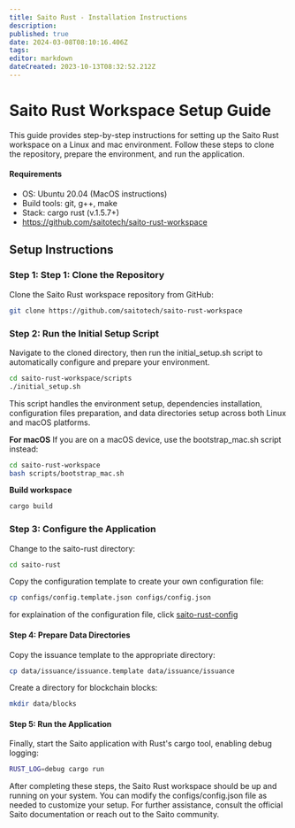 ```yaml
---
title: Saito Rust - Installation Instructions
description: 
published: true
date: 2024-03-08T08:10:16.406Z
tags: 
editor: markdown
dateCreated: 2023-10-13T08:32:52.212Z
---
```


# Saito Rust Workspace Setup Guide

This guide provides step-by-step instructions for setting up the Saito Rust workspace on a Linux and mac environment. Follow these steps to clone the repository, prepare the environment, and run the application.

#### Requirements

* OS: Ubuntu 20.04 (MacOS instructions)
* Build tools: git, g++, make
* Stack: cargo rust (v.1.5.7+)
* https://github.com/saitotech/saito-rust-workspace


## Setup Instructions


### Step 1: Step 1: Clone the Repository

Clone the Saito Rust workspace repository from GitHub:

````bash
git clone https://github.com/saitotech/saito-rust-workspace

````


### Step 2: Run the Initial Setup Script

Navigate to the cloned directory, then run the initial_setup.sh script to automatically configure and prepare your environment.


```bash
cd saito-rust-workspace/scripts
./initial_setup.sh
````

This script handles the environment setup, dependencies installation, configuration files preparation, and data directories setup across both Linux and macOS platforms.



**For macOS**
If you are on a macOS device, use the bootstrap_mac.sh script instead:

````bash
cd saito-rust-workspace
bash scripts/bootstrap_mac.sh
````

**Build workspace**
````bash
cargo build
````


### Step 3: Configure the Application

Change to the saito-rust directory:

```bash
cd saito-rust
```

Copy the configuration template to create your own configuration file:

````bash
cp configs/config.template.json configs/config.json
````
for explaination of the configuration file, click [saito-rust-config](/tech/installation/saito-rust-config)




#### Step 4: Prepare Data Directories

Copy the issuance template to the appropriate directory:


````bash
cp data/issuance/issuance.template data/issuance/issuance
````

Create a directory for blockchain blocks:

````bash
mkdir data/blocks
````

#### Step 5: Run the Application

Finally, start the Saito application with Rust's cargo tool, enabling debug logging:


````bash
RUST_LOG=debug cargo run

````


After completing these steps, the Saito Rust workspace should be up and running on your system. You can modify the configs/config.json file as needed to customize your setup. For further assistance, consult the official Saito documentation or reach out to the Saito community.
